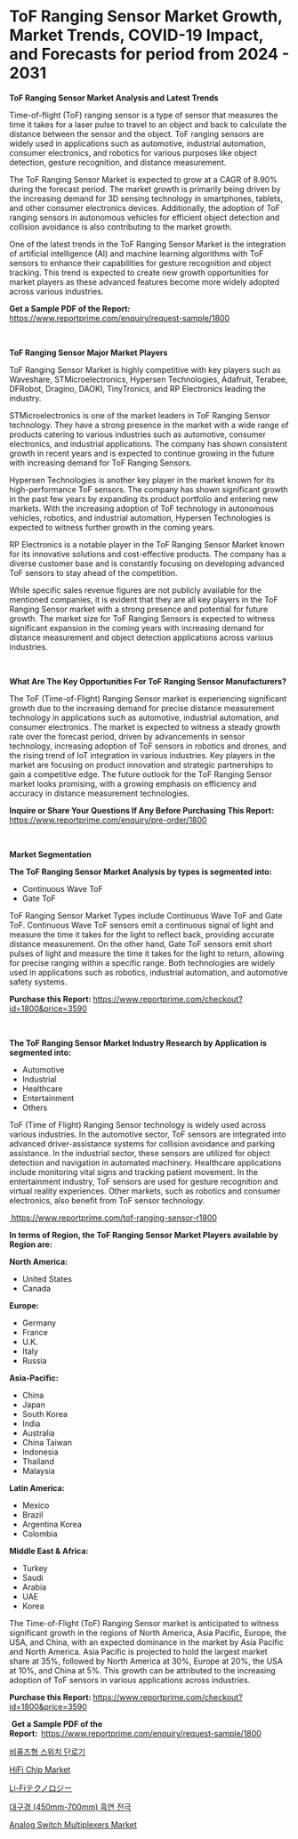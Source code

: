 <p><h1>ToF Ranging Sensor Market Growth, Market Trends, COVID-19 Impact, and Forecasts for period from 2024 - 2031</h1></p><p><strong>ToF Ranging Sensor Market Analysis and Latest Trends</strong></p>
<p><p>Time-of-flight (ToF) ranging sensor is a type of sensor that measures the time it takes for a laser pulse to travel to an object and back to calculate the distance between the sensor and the object. ToF ranging sensors are widely used in applications such as automotive, industrial automation, consumer electronics, and robotics for various purposes like object detection, gesture recognition, and distance measurement.</p><p>The ToF Ranging Sensor Market is expected to grow at a CAGR of 8.90% during the forecast period. The market growth is primarily being driven by the increasing demand for 3D sensing technology in smartphones, tablets, and other consumer electronics devices. Additionally, the adoption of ToF ranging sensors in autonomous vehicles for efficient object detection and collision avoidance is also contributing to the market growth.</p><p>One of the latest trends in the ToF Ranging Sensor Market is the integration of artificial intelligence (AI) and machine learning algorithms with ToF sensors to enhance their capabilities for gesture recognition and object tracking. This trend is expected to create new growth opportunities for market players as these advanced features become more widely adopted across various industries.</p></p>
<p><strong>Get a Sample PDF of the Report:&nbsp;</strong> <a href="https://www.reportprime.com/enquiry/request-sample/1800">https://www.reportprime.com/enquiry/request-sample/1800</a></p>
<p>&nbsp;</p>
<p><strong>ToF Ranging Sensor Major Market Players</strong></p>
<p><p>ToF Ranging Sensor Market is highly competitive with key players such as Waveshare, STMicroelectronics, Hypersen Technologies, Adafruit, Terabee, DFRobot, Dragino, DAOKI, TinyTronics, and RP Electronics leading the industry. </p><p>STMicroelectronics is one of the market leaders in ToF Ranging Sensor technology. They have a strong presence in the market with a wide range of products catering to various industries such as automotive, consumer electronics, and industrial applications. The company has shown consistent growth in recent years and is expected to continue growing in the future with increasing demand for ToF Ranging Sensors.</p><p>Hypersen Technologies is another key player in the market known for its high-performance ToF sensors. The company has shown significant growth in the past few years by expanding its product portfolio and entering new markets. With the increasing adoption of ToF technology in autonomous vehicles, robotics, and industrial automation, Hypersen Technologies is expected to witness further growth in the coming years.</p><p>RP Electronics is a notable player in the ToF Ranging Sensor Market known for its innovative solutions and cost-effective products. The company has a diverse customer base and is constantly focusing on developing advanced ToF sensors to stay ahead of the competition.</p><p>While specific sales revenue figures are not publicly available for the mentioned companies, it is evident that they are all key players in the ToF Ranging Sensor market with a strong presence and potential for future growth. The market size for ToF Ranging Sensors is expected to witness significant expansion in the coming years with increasing demand for distance measurement and object detection applications across various industries.</p></p>
<p>&nbsp;</p>
<p><strong>What Are The Key Opportunities For ToF Ranging Sensor Manufacturers?</strong></p>
<p><p>The ToF (Time-of-Flight) Ranging Sensor market is experiencing significant growth due to the increasing demand for precise distance measurement technology in applications such as automotive, industrial automation, and consumer electronics. The market is expected to witness a steady growth rate over the forecast period, driven by advancements in sensor technology, increasing adoption of ToF sensors in robotics and drones, and the rising trend of IoT integration in various industries. Key players in the market are focusing on product innovation and strategic partnerships to gain a competitive edge. The future outlook for the ToF Ranging Sensor market looks promising, with a growing emphasis on efficiency and accuracy in distance measurement technologies.</p></p>
<p><strong>Inquire or Share Your Questions If Any Before Purchasing This Report:</strong> <a href="https://www.reportprime.com/enquiry/pre-order/1800">https://www.reportprime.com/enquiry/pre-order/1800</a></p>
<p>&nbsp;</p>
<p><strong>Market Segmentation</strong></p>
<p><strong>The ToF Ranging Sensor Market Analysis by types is segmented into:</strong></p>
<p><ul><li>Continuous Wave ToF</li><li>Gate ToF</li></ul></p>
<p><p>ToF Ranging Sensor Market Types include Continuous Wave ToF and Gate ToF. Continuous Wave ToF sensors emit a continuous signal of light and measure the time it takes for the light to reflect back, providing accurate distance measurement. On the other hand, Gate ToF sensors emit short pulses of light and measure the time it takes for the light to return, allowing for precise ranging within a specific range. Both technologies are widely used in applications such as robotics, industrial automation, and automotive safety systems.</p></p>
<p><strong>Purchase this Report:&nbsp;</strong><a href="https://www.reportprime.com/checkout?id=1800&price=3590">https://www.reportprime.com/checkout?id=1800&price=3590</a></p>
<p>&nbsp;</p>
<p><strong>The ToF Ranging Sensor Market Industry Research by Application is segmented into:</strong></p>
<p><ul><li>Automotive</li><li>Industrial</li><li>Healthcare</li><li>Entertainment</li><li>Others</li></ul></p>
<p><p>ToF (Time of Flight) Ranging Sensor technology is widely used across various industries. In the automotive sector, ToF sensors are integrated into advanced driver-assistance systems for collision avoidance and parking assistance. In the industrial sector, these sensors are utilized for object detection and navigation in automated machinery. Healthcare applications include monitoring vital signs and tracking patient movement. In the entertainment industry, ToF sensors are used for gesture recognition and virtual reality experiences. Other markets, such as robotics and consumer electronics, also benefit from ToF sensor technology.</p></p>
<p><a href="https://www.reportprime.com/tof-ranging-sensor-r1800">&nbsp;https://www.reportprime.com/tof-ranging-sensor-r1800</a></p>
<p><strong>In terms of Region, the ToF Ranging Sensor Market Players available by Region are:</strong></p>
<p>
    <p> <strong> North America: </strong>
        <ul>
            <li>United States</li>
            <li>Canada</li>
        </ul>
        </p> 
    <p> <strong> Europe: </strong>
        <ul>
            <li>Germany</li>
            <li>France</li>
            <li>U.K.</li>
            <li>Italy</li>
            <li>Russia</li>
        </ul>
        </p> 
    <p> <strong> Asia-Pacific: </strong>
        <ul>
            <li>China</li>
            <li>Japan</li>
            <li>South Korea</li>
            <li>India</li>
            <li>Australia</li>
            <li>China Taiwan</li>
            <li>Indonesia</li>
            <li>Thailand</li>
            <li>Malaysia</li>
        </ul>
        </p> 
    <p> <strong> Latin America: </strong>
        <ul>
            <li>Mexico</li>
            <li>Brazil</li>
            <li>Argentina Korea</li>
            <li>Colombia</li>
        </ul>
        </p> 
    <p> <strong> Middle East & Africa: </strong>
        <ul>
            <li>Turkey</li>
            <li>Saudi</li>
            <li>Arabia</li>
            <li>UAE</li>
            <li>Korea</li>
        </ul>
    </p>
    </p>
<p><p>The Time-of-Flight (ToF) Ranging Sensor market is anticipated to witness significant growth in the regions of North America, Asia Pacific, Europe, the USA, and China, with an expected dominance in the market by Asia Pacific and North America. Asia Pacific is projected to hold the largest market share at 35%, followed by North America at 30%, Europe at 20%, the USA at 10%, and China at 5%. This growth can be attributed to the increasing adoption of ToF sensors in various applications across industries.</p></p>
<p><strong>Purchase this Report: </strong><a href="https://www.reportprime.com/checkout?id=1800&price=3590">https://www.reportprime.com/checkout?id=1800&price=3590</a></p>
<p>&nbsp;<strong>Get a Sample PDF of the Report:&nbsp;&nbsp;</strong><a href="https://www.reportprime.com/enquiry/request-sample/1800">https://www.reportprime.com/enquiry/request-sample/1800</a></p>
<p><strong></strong></p>
<p><p><a href="https://github.com/JeromeRtyau89966/Market-Research-Report-List-3/blob/main/9498971102485.md">비퓨즈형 스위치 단로기</a></p><p><a href="https://github.com/rakibtthstu9900/Market-Research-Report-List-2/blob/main/hifi-chip-market.md">HiFi Chip Market</a></p><p><a href="https://github.com/JessKilback/Market-Research-Report-List-2/blob/main/859675082476.md">Li-Fiテクノロジー</a></p><p><a href="https://github.com/hook46569/Market-Research-Report-List-3/blob/main/4008456102486.md">대구경 (450mm-700mm) 흑연 전극</a></p><p><a href="https://github.com/BobbyMartinebXfnV/Market-Research-Report-List-1/blob/main/analog-switch-multiplexers-market.md">Analog Switch Multiplexers Market</a></p></p>